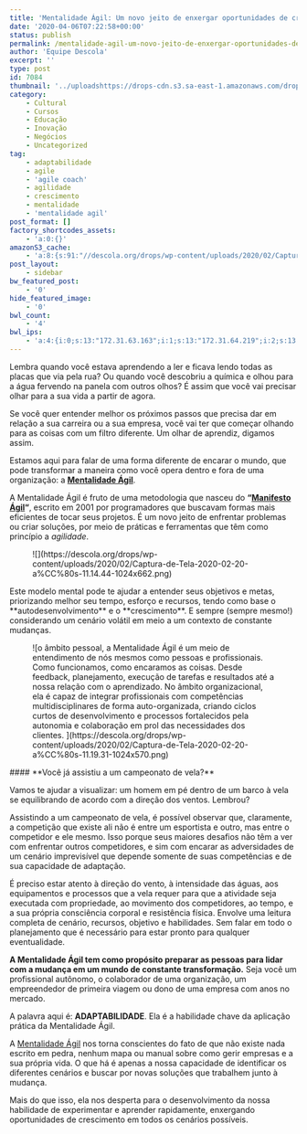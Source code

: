 ```yaml
---
title: 'Mentalidade Ágil: Um novo jeito de enxergar oportunidades de crescimento'
date: '2020-04-06T07:22:58+00:00'
status: publish
permalink: /mentalidade-agil-um-novo-jeito-de-enxergar-oportunidades-de-crescimento
author: 'Equipe Descola'
excerpt: ''
type: post
id: 7084
thumbnail: '../uploadshttps://drops-cdn.s3.sa-east-1.amazonaws.com/drops-new/wp-content/uploads/2020/02/20142944/agile_post-150x150.png'
category:
    - Cultural
    - Cursos
    - Educação
    - Inovação
    - Negócios
    - Uncategorized
tag:
    - adaptabilidade
    - agile
    - 'agile coach'
    - agilidade
    - crescimento
    - mentalidade
    - 'mentalidade agil'
post_format: []
factory_shortcodes_assets:
    - 'a:0:{}'
amazonS3_cache:
    - 'a:8:{s:91:"//descola.org/drops/wp-content/uploads/2020/02/Captura-de-Tela-2020-02-20-às-11.14.44.png";i:7085;s:100:"//descola.org/drops/wp-content/uploads/2020/02/Captura-de-Tela-2020-02-20-às-11.14.44-1024x662.png";i:7085;s:129:"//s3-sa-east-1.amazonaws.com/drops-cdn/drops-new/wp-content/uploads/2020/02/20141508/Captura-de-Tela-2020-02-20-às-11.14.44.png";i:7085;s:138:"//s3-sa-east-1.amazonaws.com/drops-cdn/drops-new/wp-content/uploads/2020/02/20141508/Captura-de-Tela-2020-02-20-às-11.14.44-1024x662.png";i:7085;s:91:"//descola.org/drops/wp-content/uploads/2020/02/Captura-de-Tela-2020-02-20-às-11.19.31.png";i:7088;s:100:"//descola.org/drops/wp-content/uploads/2020/02/Captura-de-Tela-2020-02-20-às-11.19.31-1024x570.png";i:7088;s:129:"//s3-sa-east-1.amazonaws.com/drops-cdn/drops-new/wp-content/uploads/2020/02/20142004/Captura-de-Tela-2020-02-20-às-11.19.31.png";i:7088;s:138:"//s3-sa-east-1.amazonaws.com/drops-cdn/drops-new/wp-content/uploads/2020/02/20142004/Captura-de-Tela-2020-02-20-às-11.19.31-1024x570.png";i:7088;}'
post_layout:
    - sidebar
bw_featured_post:
    - '0'
hide_featured_image:
    - '0'
bwl_count:
    - '4'
bwl_ips:
    - 'a:4:{i:0;s:13:"172.31.63.163";i:1;s:13:"172.31.64.219";i:2;s:13:"172.31.55.186";i:3;s:12:"172.31.33.54";}'
---
```

Lembra quando você estava aprendendo a ler e ficava lendo todas as placas que via pela rua? Ou quando você descobriu a química e olhou para a água fervendo na panela com outros olhos? É assim que você vai precisar olhar para a sua vida a partir de agora.

Se você quer entender melhor os próximos passos que precisa dar em relação a sua carreira ou a sua empresa, você vai ter que começar olhando para as coisas com um filtro diferente. Um olhar de aprendiz, digamos assim.

Estamos aqui para falar de uma forma diferente de encarar o mundo, que pode transformar a maneira como você opera dentro e fora de uma organização: a **[Mentalidade Ágil](https://descola.org/curso/mentalidade-agil)**.

A Mentalidade Ágil é fruto de uma metodologia que nasceu do **“[Manifesto Ágil](https://descola.org/curso/metodos-ageis)“**, escrito em 2001 por programadores que buscavam formas mais eficientes de tocar seus projetos. É um novo jeito de enfrentar problemas ou criar soluções, por meio de práticas e ferramentas que têm como princípio a *agilidade*.

<div class="wp-block-image"><figure class="aligncenter">![](https://descola.org/drops/wp-content/uploads/2020/02/Captura-de-Tela-2020-02-20-a%CC%80s-11.14.44-1024x662.png)</figure></div>Este modelo mental pode te ajudar a entender seus objetivos e metas, priorizando melhor seu tempo, esforço e recursos, tendo como base o **autodesenvolvimento** e o **crescimento**. E sempre (sempre mesmo!) considerando um cenário volátil em meio a um contexto de constante mudanças.

<figure class="wp-block-image">![o âmbito pessoal, a Mentalidade Ágil é um meio de entendimento de nós mesmos como pessoas e profissionais. Como funcionamos, como encaramos as coisas. Desde feedback, planejamento, execução de tarefas e resultados até a nossa relação com o aprendizado. 
No âmbito organizacional, ela é capaz de integrar profissionais com competências multidisciplinares de forma auto-organizada, criando ciclos curtos de desenvolvimento e processos fortalecidos pela autonomia e colaboração em prol das necessidades dos clientes. ](https://descola.org/drops/wp-content/uploads/2020/02/Captura-de-Tela-2020-02-20-a%CC%80s-11.19.31-1024x570.png)</figure>#### **Você já assistiu a um campeonato de vela?** 

Vamos te ajudar a visualizar: um homem em pé dentro de um barco à vela se equilibrando de acordo com a direção dos ventos. Lembrou?

Assistindo a um campeonato de vela, é possível observar que, claramente, a competição que existe ali não é entre um esportista e outro, mas entre o competidor e ele mesmo. Isso porque seus maiores desafios não têm a ver com enfrentar outros competidores, e sim com encarar as adversidades de um cenário imprevisível que depende somente de suas competências e de sua capacidade de adaptação.

É preciso estar atento à direção do vento, à intensidade das águas, aos equipamentos e processos que a vela requer para que a atividade seja executada com propriedade, ao movimento dos competidores, ao tempo, e a sua própria consciência corporal e resistência física. Envolve uma leitura completa de cenário, recursos, objetivo e habilidades. Sem falar em todo o planejamento que é necessário para estar pronto para qualquer eventualidade.

**A Mentalidade Ágil tem como propósito preparar as pessoas para lidar com a mudança em um mundo de constante transformação.** Seja você um profissional autônomo, o colaborador de uma organização, um empreendedor de primeira viagem ou dono de uma empresa com anos no mercado.

A palavra aqui é: **ADAPTABILIDADE**. Ela é a habilidade chave da aplicação prática da Mentalidade Ágil.

A [Mentalidade Ágil](https://descola.org/curso/mentalidade-agil) nos torna conscientes do fato de que não existe nada escrito em pedra, nenhum mapa ou manual sobre como gerir empresas e a sua própria vida. O que há é apenas a nossa capacidade de identificar os diferentes cenários e buscar por novas soluções que trabalhem junto à mudança.

Mais do que isso, ela nos desperta para o desenvolvimento da nossa habilidade de experimentar e aprender rapidamente, enxergando oportunidades de crescimento em todos os cenários possíveis.